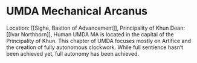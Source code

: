 # UMDA Mechanical Arcanus 
Location: [[Sighe, Bastion of Advancement]], Principality of Khun Dean: [[Ivar Northborn]], Human
UMDA MA is located in the capital of the Principality of Khun. This chapter of UMDA focuses mostly on Artifice and the creation of fully autonomous clockwork. While full sentience hasn’t been achieved yet, full autonomy has been achieved.